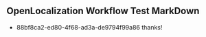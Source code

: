 ## OpenLocalization Workflow Test MarkDown
* 88bf8ca2-ed80-4f68-ad3a-de9794f99a86 
thanks!<!--HONumber=Mar16_HO2-->

